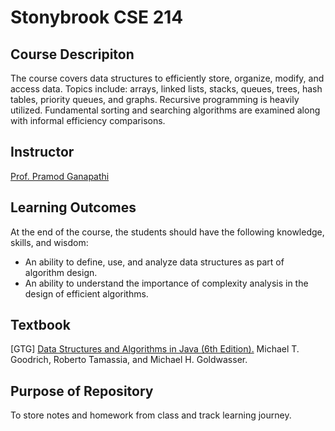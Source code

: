 # Stonybrook CSE 214

## Course Descripiton
The course covers data structures to efficiently store, organize, modify, and access data. Topics include: arrays, linked lists, stacks, queues, trees, hash tables, priority queues, and graphs. Recursive programming is heavily utilized. Fundamental sorting and searching algorithms are examined along with informal efficiency comparisons.

## Instructor
[Prof. Pramod Ganapathi](https://www3.cs.stonybrook.edu/~pramod.ganapathi/index.html)

## Learning Outcomes
At the end of the course, the students should have the following knowledge, skills, and wisdom:
- An ability to define, use, and analyze data structures as part of algorithm design.
- An ability to understand the importance of complexity analysis in the design of efficient algorithms.

## Textbook
[GTG] [Data Structures and Algorithms in Java (6th Edition).](https://github.com/shshankar1/ebooks/blob/master/Data%20Structures%20and%20Algorithms%20in%20Java%2C%206th%20Edition.pdf) Michael T. Goodrich, Roberto Tamassia, and Michael H. Goldwasser.

## Purpose of Repository
To store notes and homework from class and track learning journey.
